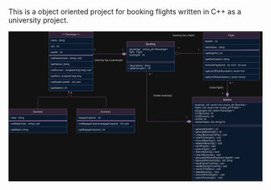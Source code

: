 This is a object oriented project for booking flights written in C++ as a university project.

![alt text](https://github.com/Abdallah699/OOP-flight-booking/blob/main/umlClassDiagram.png)
